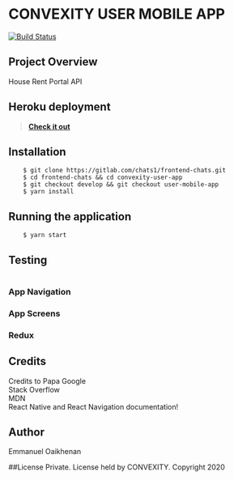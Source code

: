 # CONVEXITY USER MOBILE APP
[![Build Status](https://travis-ci.com/emmaodia/coope-api.svg?branch=master)](https://travis-ci.com/emmaodia/houserentportal-api)

## Project Overview
House Rent Portal API

## Heroku deployment
> **[Check it out](https://houserentportal-api.herokuapp.com/)**

## Installation

```
    $ git clone https://gitlab.com/chats1/frontend-chats.git
    $ cd frontend-chats && cd convexity-user-app
    $ git checkout develop && git checkout user-mobile-app
    $ yarn install
```
## Running the application
```
    $ yarn start
```

## Testing
```

```

### App Navigation

### App Screens

### Redux

## Credits
Credits to Papa Google <br/> Stack Overflow <br/> MDN <br/> React Native and React Navigation documentation!

## Author
Emmanuel Oaikhenan

##License
Private. License held by CONVEXITY. Copyright 2020